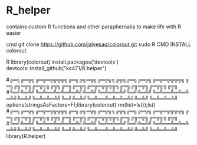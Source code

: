 # R_helper

contains custom R functions and other paraphernalia to make life with R easier


cmd
git clone https://github.com/jalvesaq/colorout.git
sudo R CMD INSTALL colorout

R
library(colorout)
install.packages('devtools')
devtools::install_github("ks471/R.helper")



#╔═╗╔═╦╗╔═╦═╦╦╦╦╗╔═╗╔╗═╦╗╔═╦╗╗╔╦╗╔═╗╔═╦╗╔═╦═╦╦╦╦╗╔═╗╔╗═╦╗╔═╦╗╗╔╦╗╔═╗╔═╦╗╔═╦═╦╦╦╦╗╔═╗╔╗═╦╗╔═╦╗╗╔╦╗
#╚═╝╩═╩╝╚═╩══╩═╩═╩═╩╝╩═╩╝╚═╩═╩═╩╝╚═╝╩═╩╝╚═╩══╩═╩═╩═╩╝╩═╩╝╚═╩═╩═╩╝╚═╝╩═╩╝╚═╩══╩═╩═╩═╩╝╩═╩╝╚═╩═╩═╩╝
options(stringsAsFactors=F);library(colorout)
rm(list=ls());ls()
#╔═╗╔═╦╗╔═╦═╦╦╦╦╗╔═╗╔╗═╦╗╔═╦╗╗╔╦╗╔═╗╔═╦╗╔═╦═╦╦╦╦╗╔═╗╔╗═╦╗╔═╦╗╗╔╦╗╔═╗╔═╦╗╔═╦═╦╦╦╦╗╔═╗╔╗═╦╗╔═╦╗╗╔╦╗
#╚═╝╩═╩╝╚═╩══╩═╩═╩═╩╝╩═╩╝╚═╩═╩═╩╝╚═╝╩═╩╝╚═╩══╩═╩═╩═╩╝╩═╩╝╚═╩═╩═╩╝╚═╝╩═╩╝╚═╩══╩═╩═╩═╩╝╩═╩╝╚═╩═╩═╩╝
library(R.helper)




